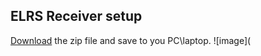 ## ELRS Receiver setup

[Download](https://github.com/FrSkyRC/ETHOS-Feedback-Community/blob/1.5/lua/modules/elrs/elrs.zip) the zip file and save to you PC\laptop.
![image](

